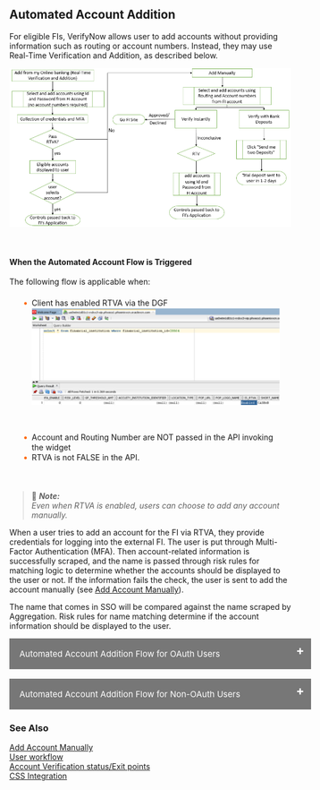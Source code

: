 ## Automated Account Addition

For eligible FIs, VerifyNow allows user to add accounts without providing information such as routing or account numbers. Instead, they may use Real-Time Verification and Addition, as described below.

<center>

![image](../assets/images/automated-account-flow.png)

&nbsp;

</center>


#### When the Automated Account Flow is Triggered

The following flow is applicable when:
<div class="card-body">
<ul>
<li>Client has enabled RTVA via the DGF</li>

<center>

<img src="https://raw.githubusercontent.com/Fiserv/VerifyNow/develop/assets/images/RTVA-enabled.png">

&nbsp;

</center>

<li>Account and Routing Number are NOT passed in the API invoking the widget</li>

<li>RTVA is not FALSE in the API.</li>
</ul>
</div>


&nbsp;

<!-- theme: info -->
 
> :memo: _**Note:** <br/>Even when RTVA is enabled, users can choose to add any account manually._


When a user tries to add an account for the FI via RTVA, they provide credentials for logging into the external FI. The user is put through Multi-Factor Authentication (MFA). Then account-related information is successfully scraped, and the name is passed through risk rules for matching logic to determine whether the accounts should be displayed to the user or not. If the information fails the check, the user is sent to add the account manually (see [Add Account Manually](?path=docs/add-account-manually.md)).

The name that comes in SSO will be compared against the name scraped by Aggregation. Risk rules for name matching determine if the account information should be displayed to the user.

<div>
    <input type="checkbox" class="collapsible-checkbox" id="section1">
    <label class="label-expand" for="section1">Automated Account Addition Flow for OAuth Users</label>
    <div class="content-expand">

&nbsp;

<!-- theme: info -->
 
<p class="block-quote">Note: <br/>The following steps are applicable to Financial Institutions that is OAuth Enabled.</p>

<center>

<img src="https://raw.githubusercontent.com/Fiserv/VerifyNow/develop/assets/images/oauth-enabled.png">

&nbsp;

</center>

1.	Click the appropriate icon, or type in the search box to choose the Financial Institution.

<div class="card-container">
        <div style="margin: 5px">
            <img src="https://raw.githubusercontent.com/Fiserv/VerifyNow/develop/assets/images/bank-list.png">
        </div>
        <div style="margin: 5px">
            <img src="https://raw.githubusercontent.com/Fiserv/VerifyNow/develop/assets/images/bank-search.png" height="315" width="600">
        </div>
</div>

2.	Once the respective financial institution is selected, the user will be navigated to the OAuth authentication screen.

<center>

<img src="https://raw.githubusercontent.com/Fiserv/VerifyNow/develop/assets/images/verify-instantly.png" width="300" height="300">

&nbsp;

</center>

3.	Click Authenticate. </br>

4.	Enter the login credentials to sign-in.

<center>

<img src="https://raw.githubusercontent.com/Fiserv/VerifyNow/develop/assets/images/fiserv-login.png" width="300" height="300">

&nbsp;

</center>

5.	Then the user is navigated to the multifactor authentication screen.

<center>

<img src="https://raw.githubusercontent.com/Fiserv/VerifyNow/develop/assets/images/MFA.png" width="300" height="150">

&nbsp;

</center>

6.	Once the details are added, click Submit. </br>

7.	Select the account in the Consent Page. 

<center>

<img src="https://raw.githubusercontent.com/Fiserv/VerifyNow/develop/assets/images/consent-page.png" width="300" height="150">

&nbsp;

</center>

8.	Click Authorize. </br>

9.	Pop-up screen appears as shown below.

<center>

<img src="https://raw.githubusercontent.com/Fiserv/VerifyNow/develop/assets/images/window-autoclose-page.png " width="300" height="150">

&nbsp;

</center>

10.	Once the user successfully authenticates with the financial institution, they will need to choose which account(s) to add.

<center>

<img src="https://raw.githubusercontent.com/Fiserv/VerifyNow/develop/assets/images/selecting-account-page.png " width="300" height="150">

&nbsp;

</center>

11.	Clicking the Add button will complete the verification flow.

    <div class="card-body">
    <ul>
    <li>Selecting “Add your account manually” will take the user to the add account manually flow. </li>
    </ul>
    </div>

</div>
</div>
</br>
<div>
    <input type="checkbox" class="collapsible-checkbox" id="section2">
    <label class="label-expand" for="section2">Automated Account Addition Flow for Non-OAuth Users</label>
    <div class="content-expand">

&nbsp;

<!-- theme: info -->

<p class="block-quote">Note: <br/>The following steps are applicable to Financial Institutions that are not OAuth Enabled.</p>

<center>

<img src="https://raw.githubusercontent.com/Fiserv/VerifyNow/develop/assets/images/non-oauth-enabled.png ">
&nbsp;

</center>

1.	Click the appropriate icon, or type in the search box to choose the Financial Institution.    

    <div class="card-container">
        <div style="margin: 5px">
            <img src="https://raw.githubusercontent.com/Fiserv/VerifyNow/develop/assets/images/bank-list.png">
        </div>
        <div style="margin: 5px">
            <img src="https://raw.githubusercontent.com/Fiserv/VerifyNow/develop/assets/images/bank-search.png" height="290" width="600">
        </div>
    </div>

2.	Here, the user will have the option of adding from their online banking website or adding an account manually.

<center>

<img src="https://raw.githubusercontent.com/Fiserv/VerifyNow/develop/assets/images/add-account-manually.png " width="300" height="250">
&nbsp;

</center>

<div class="card-body">
        <ul>
            <li>To use Real-Time Verification and Addition, the user will enter the User ID and Password for their bank account and click the Submit button. </li>
            <li>To add an account manually, the user will click the Add Account Manually button. </li>
        </ul>
</div>

3.	Once the user successfully authenticates with the financial institution, they will need to choose which account(s) to add.

<center>

<img src="https://raw.githubusercontent.com/Fiserv/VerifyNow/develop/assets/images/choose-bank-account.png " width="300" height="150">

&nbsp;

</center>

4.	Clicking the Add button will complete the verification flow.
    
    <div class="card-body">
    <ul>
    <li>Selecting “Add your account manually” will take the user to the add account manually flow. </li>
    </ul>
    </div>

</div>
</div>

### See Also

[Add Account Manually](?path=docs/add-account-manually.md)</br>
[User workflow](?path=docs/user-workflow.md)</br>
[Account Verification status/Exit points](?path=docs/account-verification-status.md)</br>
[CSS Integration](?path=docs/css-integration.md)

<style>
    .card-body ul {
        list-style: none;
        padding-left: 20px;
    }
    .card-body ul li::before {
        content: "\2022";
        font-size: 1.1em;
        color: #f60;
        display: inline-block;
        width: 1em;
        margin-left: -1em;
    }
    .card-container {
            display: flex;
            justify-content: space-between;
        }
        .card {
            border: 1px solid black;
            border-radius: 8px;
            margin: 5px;
            display: flex;
            flex-direction: column;
        }
   .collapsible-container {
        width: 100%;
    }

    .collapsible-checkbox {
        display: none;
    }

    .label-expand {
        background-color: #777;
        color: white;
        cursor: pointer;
        padding: 18px;
        width: 100%;
        border: none;
        text-align: left;
        outline: none;
        font-size: 15px;
        display: block;
        position: relative;
    }
   .label-expand::after{
        content: '+';
        font-size: 22px;
        font-weight: bold;
        position: absolute;
        right: 12px;
        top: 8px;
    }
    input:checked + label::after {
        content: '-';
        font-size: 22px;
        right: 14px;
        top: 8px;
    }

    .collapsible-checkbox:checked+.label-expand {
        background-color: #555;
    }

    .content-expand {
        padding: 0 18px;
        display: none;
        overflow: hidden;
        background-color: #f1f1f1;
    }

    .collapsible-checkbox:checked+.label-expand+.content-expand {
        display: block;
    }


    .block-quote {
        padding: 1em;
        color: #6a737d;
        border-left: 0.375em solid #40a9ff;
        background: #e6f7ff;
        border-radius: 3px;
    }

    .content-left {
        width: 50%
    }

    .image-otp {
        width: 40%
    }

    .content-body {
        display: flex;
        align-items: center;
        justify-content: space-between;
        padding: 20px;
    }

    .image-center {
      display: block;
      margin-left: auto;
      margin-right: auto;
      width: 70%;
    }
    
    .card-body {
        margin: 20px;
    }
</style>
